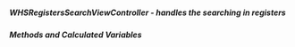 ##### **WHSRegistersSearchViewController** - handles the searching in registers

###### **Methods and Calculated Variables**